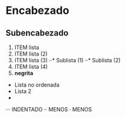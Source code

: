 Encabezado
=

Subencabezado
-

1. ITEM lista
2. ITEM lista (2)
1. ITEM lista (3)
··* Sublista (1)
··* Sublista (2)
4. ITEM lista (4)
5. __negrita__
* Lista no ordenada
* Lista 2
* 
··· INDENTADO
·· MENOS
· MENOS

